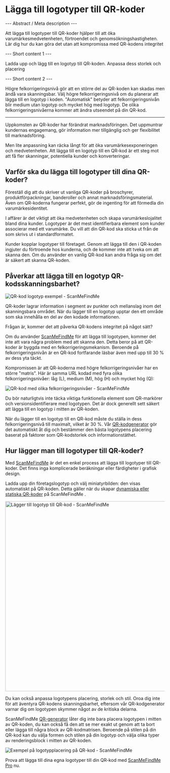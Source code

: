 <h1>Lägga till logotyper till QR-koder</h1>

--- Abstract / Meta description ---

Att lägga till logotyper till QR-koder hjälper till att öka varumärkesmedvetenheten, förtroendet och genomsökningshastigheten. Lär dig hur du kan göra det utan att kompromissa med QR-kodens integritet

--- Short content 1 ---

Ladda upp och lägg till en logotyp till QR-koden. Anpassa dess storlek och placering

--- Short content 2 ---

Högre felkorrigeringsnivå gör att en större del av QR-koden kan skadas men ändå vara skanningsbar. Välj högre felkorrigeringsnivå om du planerar att lägga till en logotyp i koden. "Automatisk" betyder att felkorrigeringsnivån blir medium utan logotyp och mycket hög med logotyp. De olika felkorrigeringsnivåerna kommer att ändra utseendet på din QR-kod.

----------

<p>Uppkomsten av QR-koder har förändrat marknadsföringen. Det uppmuntrar kundernas engagemang, gör information mer tillgänglig och ger flexibilitet till marknadsföring. </p>

<p>Men lite anpassning kan räcka långt för att öka varumärkesexponeringen och medvetenheten. Att lägga till en logotyp till en QR-kod är ett steg mot att få fler skanningar, potentiella kunder och konverteringar. </p>

<h2> Varför ska du lägga till logotyper till dina QR-koder?</h2>

<p>Föreställ dig att du skriver ut vanliga QR-koder på broschyrer, produktförpackningar, banderoller och annat marknadsföringsmaterial. Även om QR-koderna fungerar perfekt, gör de ingenting för att förmedla din varumärkesidentitet.</p>

<p>I affärer är det viktigt att öka medvetenheten och skapa varumärkeslojalitet bland dina kunder. Logotyper är det mest identifierbara element som kunder associerar med ett varumärke. Du vill att din QR-kod ska sticka ut från de som skrivs ut i standardformatet.</p>

<p>Kunder kopplar logotyper till företaget. Genom att lägga till den i QR-koden ingjuter du förtroende hos kunderna, och de kommer inte att tveka om att skanna den. Om du använder en vanlig QR-kod kan andra fråga sig om det är säkert att skanna QR-koden.</p>

<h2>Påverkar att lägga till en logotyp QR-kodsskanningsbarhet?</h2>

<p class="imageholder">
    <img src="https://media.scanmefindme.com/blog/about_logos/files/img 1 - qr-kod med logo.png"
        alt="QR-kod logotyp exempel - ScanMeFindMe">
</p>

<p>QR-koder lagrar information i segment av punkter och mellanslag inom det skanningsbara området. När du lägger till en logotyp upptar den ett område som ska innehålla en del av den kodade informationen.</p>

<p>Frågan är, kommer det att påverka QR-kodens integritet på något sätt?</p>

<p>Om du använder <a href="#static:url" title="QR code generator ScanMeFindMe">ScanMeFindMe</a> för att lägga till logotypen, kommer det inte att vara några problem med att skanna den. Detta beror på att QR-koder är byggda med en felkorrigeringsmekanism. Beroende på felkorrigeringsnivån är en QR-kod fortfarande läsbar även med upp till 30 % av dess yta täckt.</p>

<p>Kompromissen är att QR-koderna med högre felkorrigeringsnivåer har en större "matris". Här är samma URL kodad med fyra olika felkorrigeringsnivåer: låg (L), medium (M), hög (H) och mycket hög (Q):</p>

<p class="imageholder">
    <img src="https://media.scanmefindme.com/blog/about_logos/files/img 2 - diff matrix.png"
        alt="QR-kod med olika felkorrigeringsnivåer - ScanMeFindMe">
</p>

<p>Du bör naturligtvis inte täcka viktiga funktionella element som QR-markörer och versionsidentifierare med logotypen. Det är dock generellt sett säkert att lägga till en logotyp i mitten av QR-koden.</p>

<p>När du lägger till en logotyp till en QR-kod måste du ställa in dess felkorrigeringsnivå till maximalt, vilket är 30 %. Vår <a href="#static:url">QR-kodgenerator</a> gör det automatiskt åt dig och bestämmer den bästa logotypens placering baserat på faktorer som QR-kodstorlek och informationstäthet.</p>

<h2> Hur lägger man till logotyper till QR-koder?</h2>

<p>Med <a href="#static:url" title="Lägg till logotyper till QR-koder">ScanMeFindMe</a> är det en enkel process att lägga till logotyper till QR-koder. Det finns inga komplicerade beräkningar eller färdigheter i grafisk design.</p>

<p>Ladda upp din företagslogotyp och välj miniatyrbilden: den visas automatiskt på QR-koden. Detta gäller när du skapar <a href="#about:product">dynamiska eller statiska QR-koder</a> på ScanMeFindMe .</p>

<p class="imageholder">
    <img src="https://media.scanmefindme.com/blog/about_logos/files/img 3 - adding logo.png" width="600"
        alt="Lägger till logotyp till QR-kod - ScanMeFindMe">
</p>

<p>Du kan också anpassa logotypens placering, storlek och stil. Oroa dig inte för att äventyra QR-kodens skanningsbarhet, eftersom vår QR-kodgenerator varnar dig om logotypen skymmer något av de kritiska delarna.</p>

<p>ScanMeFindMe <a href="#static:url">QR-generator</a> låter dig inte bara placera logotypen i mitten av QR-koden, du kan också få den att se mer exakt ut genom att ta bort eller lägga till några block av QR-kodmatrisen. Beroende på stilen på din QR-kod kan du välja formen och stilen på din logotyp och välja olika typer av renderingsblock i mitten av QR-koden.</p>

<p class="imageholder">
    <img src="https://media.scanmefindme.com/blog/about_logos/files/img 4 - center of qr.png"
        alt="Exempel på logotypplacering på QR-kod - ScanMeFindMe">
</p>

<p>Prova att lägga till dina egna logotyper till din QR-kod med <a href="#pro">ScanMeFindMe Pro</a> nu.</p>
